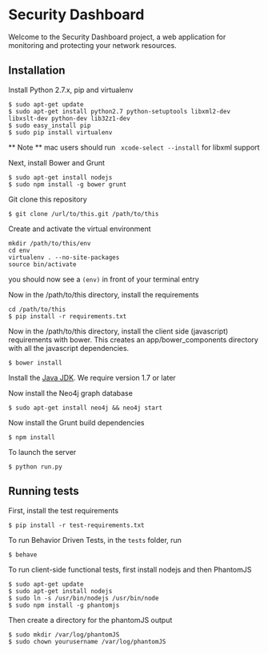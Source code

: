 Security Dashboard
=================
Welcome to the Security Dashboard project, a web application for monitoring and protecting your network resources.

Installation
---------------
Install Python 2.7.x, pip and virtualenv
```
$ sudo apt-get update
$ sudo apt-get install python2.7 python-setuptools libxml2-dev libxslt-dev python-dev lib32z1-dev
$ sudo easy_install pip
$ sudo pip install virtualenv
```
** Note ** mac users should run ``` xcode-select --install``` for libxml support

Next, install Bower and Grunt
```
$ sudo apt-get install nodejs
$ sudo npm install -g bower grunt
```

Git clone this repository
```
$ git clone /url/to/this.git /path/to/this
```

Create and activate the virtual environment
```
mkdir /path/to/this/env
cd env
virtualenv . --no-site-packages
source bin/activate
```
you should now see a ```(env)``` in front of your terminal entry

Now in the /path/to/this directory, install the requirements
```
cd /path/to/this
$ pip install -r requirements.txt
```

Now in the /path/to/this directory, install the client side (javascript) requirements with bower. This creates an app/bower_components directory with all the javascript dependencies.
```
$ bower install
```

Install the [Java JDK](http://www.oracle.com/technetwork/java/javase/downloads/index.html). We require version 1.7 or later


Now install the Neo4j graph database
```
$ sudo apt-get install neo4j && neo4j start
```

Now install the Grunt build dependencies
```
$ npm install
```

To launch the server
```
$ python run.py
```

Running tests
------------
First, install the test requirements
```
$ pip install -r test-requirements.txt
```

To run Behavior Driven Tests, in the ```tests``` folder, run
```
$ behave
```

To run client-side functional tests, first install nodejs and then PhantomJS
```
$ sudo apt-get update
$ sudo apt-get install nodejs
$ sudo ln -s /usr/bin/nodejs /usr/bin/node
$ sudo npm install -g phantomjs
```
Then create a directory for the phantomJS output
```
$ sudo mkdir /var/log/phantomJS
$ sudo chown yourusername /var/log/phantomJS
```
